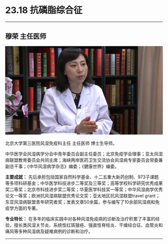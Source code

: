 # 23.18 抗磷脂综合征

---

## 穆荣 主任医师

![1684469902850](image/c23_018/1684469902850.png)

北京大学第三医院风湿免疫科主任 主任医师 博士生导师。

中华医学会风湿病学分会中青年委员会副主任委员；北京免疫学会理事；亚太风湿病联盟教育委员会共同主席；海峡两岸医药卫生交流协会风湿病专家委员会常委兼副总干事；《中华风湿病学杂志》编委；《健康世界》编委。


**主要成就：** 先后承担包括国家自然科学基金、十二五重大新药创制、973子课题等多项科研基金；中华医学科技进步二等奖及三等奖；高等学校科学研究优秀成果奖二等奖；北京市科技进步奖二等奖；华夏医学科技奖一等奖；中华风湿病学优秀论文一等奖；欧洲抗风湿病联盟优秀论文奖；亚太地区抗风湿联盟travel grant；东亚风湿病联盟青年研究者奖；发表文章50余篇，参与编写了10余部风湿病和免疫学方面的专著。


**专业特长：** 在多年的临床实践中对各种风湿免疫病的诊断及治疗积累了丰富的经验，擅长类风湿关节炎、系统性红斑狼疮、强直性脊柱炎、干燥综合征、血管炎和痛风等多种风湿病及疑难病例的诊断和治疗。

---
